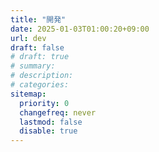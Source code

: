```yaml
---
title: "開発"
date: 2025-01-03T01:00:20+09:00
url: dev
draft: false
# draft: true
# summary: 
# description: 
# categories: 
sitemap:
  priority: 0
  changefreq: never
  lastmod: false
  disable: true
---
```

